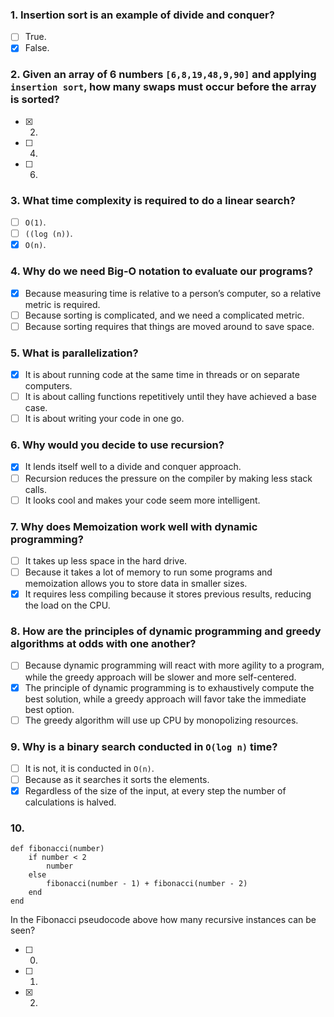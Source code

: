 ### 1. Insertion sort is an example of divide and conquer?

- [ ] True.
- [x] False.

### 2. Given an array of 6 numbers `[6,8,19,48,9,90]` and applying `insertion sort`, how many swaps must occur before the array is sorted?

- [x] 2.
- [ ] 4.
- [ ] 6.

### 3. What time complexity is required to do a linear search?

- [ ] `O(1)`.
- [ ] `((log (n))`.
- [x] `O(n)`.

### 4. Why do we need Big-O notation to evaluate our programs?

- [x] Because measuring time is relative to a person’s computer, so a relative metric is required.
- [ ] Because sorting is complicated, and we need a complicated metric.
- [ ] Because sorting requires that things are moved around to save space.

### 5. What is parallelization?

- [x] It is about running code at the same time in threads or on separate computers.
- [ ] It is about calling functions repetitively until they have achieved a base case.
- [ ] It is about writing your code in one go.

### 6. Why would you decide to use recursion?

- [x] It lends itself well to a divide and conquer approach.
- [ ] Recursion reduces the pressure on the compiler by making less stack calls.
- [ ] It looks cool and makes your code seem more intelligent.

### 7. Why does Memoization work well with dynamic programming?

- [ ] It takes up less space in the hard drive.
- [ ] Because it takes a lot of memory to run some programs and memoization allows you to store data in smaller sizes.
- [x] It requires less compiling because it stores previous results, reducing the load on the CPU.

### 8. How are the principles of dynamic programming and greedy algorithms at odds with one another?

- [ ] Because dynamic programming will react with more agility to a program, while the greedy approach will be slower and more self-centered.
- [x] The principle of dynamic programming is to exhaustively compute the best solution, while a greedy approach will favor take the immediate best option.
- [ ] The greedy algorithm will use up CPU by monopolizing resources.

### 9. Why is a binary search conducted in `O(log n)` time?

- [ ] It is not, it is conducted in `O(n)`.
- [ ] Because as it searches it sorts the elements.
- [x] Regardless of the size of the input, at every step the number of calculations is halved.

### 10.

```
def fibonacci(number)
    if number < 2
        number
    else
        fibonacci(number - 1) + fibonacci(number - 2)
    end
end
```

In the Fibonacci pseudocode above how many recursive instances can be seen?

- [ ] 0.
- [ ] 1.
- [x] 2.
